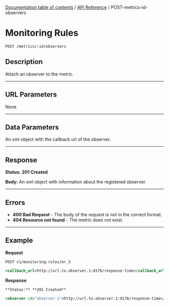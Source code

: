 [Documentation table of contents](../../TOC.md) / [API Reference](../../api.md) / POST-metrics-id-observers

# Monitoring Rules

	POST /metrics/:id/observers

## Description
Attach an observer to the metric.

***

## URL Parameters

None

***

## Data Parameters

An xml object with the callback url of the observer.

***

## Response

**Status:** **201 Created**

**Body:** An xml object with information about the registered observer.

***

## Errors

* **400 Bad Request** - The body of the request is not in the correct format.
* **404 Resource not found** - The metric does not exist.

***

## Example
**Request**

	POST v1/monitoring-rules/mr_3
	
``` xml
<callback_url>http://url.to.observer.1:8176/response-time</callback_url>
```

**Response**

	**Status:** **201 Created**

``` xml
<observer id="observer-1">http://url.to.observer.1:8176/response-time</observer>
```